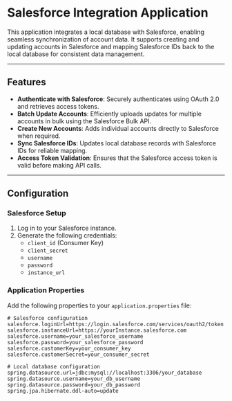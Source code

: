 # Salesforce Integration Application

This application integrates a local database with Salesforce, enabling seamless synchronization of account data. It
supports creating and updating accounts in Salesforce and mapping Salesforce IDs back to the local database for
consistent data management.

---

## Features

- **Authenticate with Salesforce**: Securely authenticates using OAuth 2.0 and retrieves access tokens.
- **Batch Update Accounts**: Efficiently uploads updates for multiple accounts in bulk using the Salesforce Bulk API.
- **Create New Accounts**: Adds individual accounts directly to Salesforce when required.
- **Sync Salesforce IDs**: Updates local database records with Salesforce IDs for reliable mapping.
- **Access Token Validation**: Ensures that the Salesforce access token is valid before making API calls.

---

## Configuration

### Salesforce Setup

1. Log in to your Salesforce instance.
2. Generate the following credentials:
    - `client_id` (Consumer Key)
    - `client_secret`
    - `username`
    - `password`
    - `instance_url`

### Application Properties

Add the following properties to your `application.properties` file:

```properties
# Salesforce configuration
salesforce.loginUrl=https://login.salesforce.com/services/oauth2/token
salesforce.instanceUrl=https://yourInstance.salesforce.com
salesforce.username=your_salesforce_username
salesforce.password=your_salesforce_password
salesforce.customerKey=your_consumer_key
salesforce.customerSecret=your_consumer_secret

# Local database configuration
spring.datasource.url=jdbc:mysql://localhost:3306/your_database
spring.datasource.username=your_db_username
spring.datasource.password=your_db_password
spring.jpa.hibernate.ddl-auto=update
